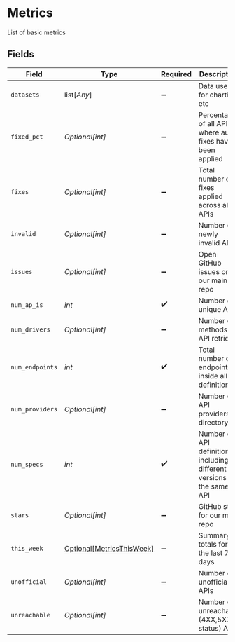 # Metrics

List of basic metrics


## Fields

| Field                                                                  | Type                                                                   | Required                                                               | Description                                                            |
| ---------------------------------------------------------------------- | ---------------------------------------------------------------------- | ---------------------------------------------------------------------- | ---------------------------------------------------------------------- |
| `datasets`                                                             | list[*Any*]                                                            | :heavy_minus_sign:                                                     | Data used for charting etc                                             |
| `fixed_pct`                                                            | *Optional[int]*                                                        | :heavy_minus_sign:                                                     | Percentage of all APIs where auto fixes have been applied              |
| `fixes`                                                                | *Optional[int]*                                                        | :heavy_minus_sign:                                                     | Total number of fixes applied across all APIs                          |
| `invalid`                                                              | *Optional[int]*                                                        | :heavy_minus_sign:                                                     | Number of newly invalid APIs                                           |
| `issues`                                                               | *Optional[int]*                                                        | :heavy_minus_sign:                                                     | Open GitHub issues on our main repo                                    |
| `num_ap_is`                                                            | *int*                                                                  | :heavy_check_mark:                                                     | Number of unique APIs                                                  |
| `num_drivers`                                                          | *Optional[int]*                                                        | :heavy_minus_sign:                                                     | Number of methods of API retrieval                                     |
| `num_endpoints`                                                        | *int*                                                                  | :heavy_check_mark:                                                     | Total number of endpoints inside all definitions                       |
| `num_providers`                                                        | *Optional[int]*                                                        | :heavy_minus_sign:                                                     | Number of API providers in directory                                   |
| `num_specs`                                                            | *int*                                                                  | :heavy_check_mark:                                                     | Number of API definitions including different versions of the same API |
| `stars`                                                                | *Optional[int]*                                                        | :heavy_minus_sign:                                                     | GitHub stars for our main repo                                         |
| `this_week`                                                            | [Optional[MetricsThisWeek]](../../models/shared/metricsthisweek.md)    | :heavy_minus_sign:                                                     | Summary totals for the last 7 days                                     |
| `unofficial`                                                           | *Optional[int]*                                                        | :heavy_minus_sign:                                                     | Number of unofficial APIs                                              |
| `unreachable`                                                          | *Optional[int]*                                                        | :heavy_minus_sign:                                                     | Number of unreachable (4XX,5XX status) APIs                            |